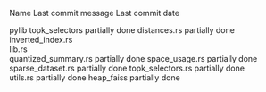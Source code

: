 
Name	Last commit message	Last commit date

pylib
topk_selectors              partially done
distances.rs                partially done
inverted_index.rs           
lib.rs                      
quantized_summary.rs        partially done
space_usage.rs              partially done 
sparse_dataset.rs           partially done
topk_selectors.rs           partially done   
utils.rs                    partially done
heap_faiss                  partially done